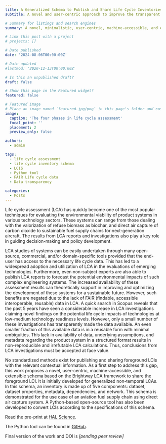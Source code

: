 ```yaml
---
title: A Generalized Schema to Publish and Share Life Cycle Inventories (LCI)
subtitle: A novel and user-centric approach to improve the transparent reporting of LCI data 

# Summary for listings and search engines
summary: A novel, minimalistic, user-centric, machine-accessible, and extensible schema based on the Brightway LCA framework to share the foreground inventories inorder to improve the reproducibility in life cycle assessment (LCA) results.

# Link this post with a project
# projects: []

# Date published
date: '2024-08-06T00:00:00Z'

# Date updated
#lastmod: '2020-12-13T00:00:00Z'

# Is this an unpublished draft?
draft: false

# Show this page in the Featured widget?
featured: false

# Featured image
# Place an image named `featured.jpg/png` in this page's folder and customize its options here.
image:
  caption: 'The four phases in life cycle assessment'
  focal_point: ''
  placement: 2
  preview_only: false

authors:
  - admin

tags:
  - life cycle assessment
  - life cycle inventory schema
  - LCIS
  - Python tool
  - FAIR Life cycle data
  - Data transparency

categories:
  - Posts
---
```



Life cycle assessment (LCA) has quickly become one of the most popular techniques for evaluating the environmental viability of product systems in various technology sectors. These systems can range from those dealing with the valorization of refuse biomass as biochar, and direct air capture of carbon dioxide to sustainable fuel supply chains for next-generation aircraft. The results from LCA reports and investigations also play a key role in guiding decision-making and policy development.

LCA studies of systems can be easily undertaken through many open-source, commercial, and/or domain-specific tools provided that the end-user has access to the necessary life cycle data. This has led to a widespread adoption and utilization of LCA in the evaluations of emerging technologies. Furthermore, even non-subject experts are also able to publish LCA reports to forecast the potential environmental impacts of such complex engineering systems. The increased availability of these assessment results can theoretically support in improving and optimizing the development of these systems for a sustainable future. However, such benefits are negated due to the lack of FAIR (findable, accessible interoperable, reusable) data in LCA. A quick search in Scopus reveals that the past 5 years have seen a considerable increase in LCA investigations claiming novel findings on the potential life cycle impacts of technologies at low-medium technology readiness levels. However, only a small number of these investigations has transparently made the data available.  An even smaller fraction of this available data is in a reusable form with minimal ambiguities. This lack in availability of data, underlying assumptions, and metadata regarding the product system in a structured format results in non-reproducible and irrefutable LCA calculations. Thus, conclusions from LCA investigations must be accepted at face value.

No standardized methods exist for publishing and sharing foreground LCIs with the relevant contextual information. As a first step to address this gap, this work proposes a novel, user-centric, machine-accessible, and extensible schema based on the Brightway LCA framework to share the foreground LCI. It is initially developed for generalized non-temporal LCAs. In this schema, an inventory is made up of five components: dataset, dataset properties, metadata, dependencies, and network. This schema is demonstrated for the use case of an aviation fuel supply chain using direct air capture system. A Python-based open-source tool has also been developed to convert LCIs according to the specifications of this schema. 


Read the pre-print at [HAL Science](https://hal.science/hal-04652703v1).

The Python tool can be found in [GitHub](https://github.com/rahulrameshnair/lcis/).

Final version of the work and DOI is *[pending peer review]*